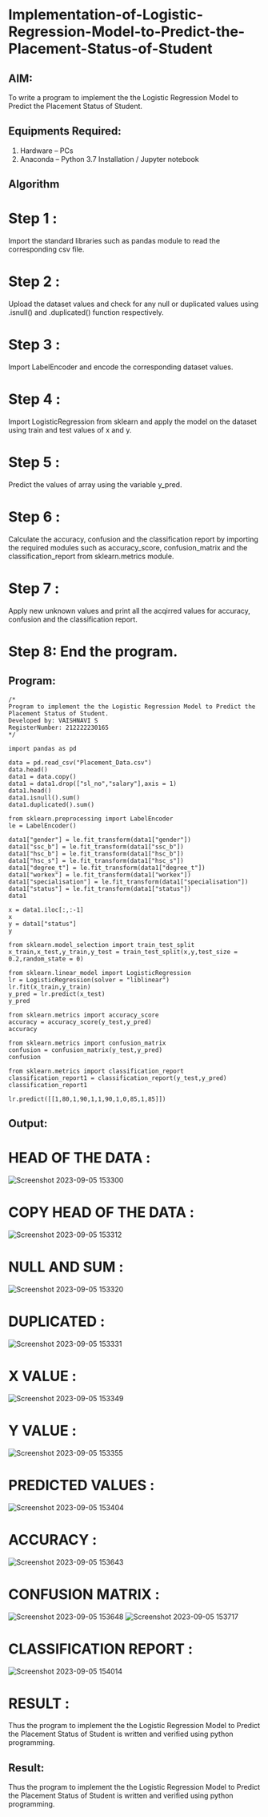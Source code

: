 # Implementation-of-Logistic-Regression-Model-to-Predict-the-Placement-Status-of-Student

## AIM:
To write a program to implement the the Logistic Regression Model to Predict the Placement Status of Student.

## Equipments Required:
1. Hardware – PCs
2. Anaconda – Python 3.7 Installation / Jupyter notebook

## Algorithm
# Step 1 :
Import the standard libraries such as pandas module to read the corresponding csv file.

# Step 2 :
Upload the dataset values and check for any null or duplicated values using .isnull() and .duplicated() function respectively.

# Step 3 :
Import LabelEncoder and encode the corresponding dataset values.

# Step 4 :

Import LogisticRegression from sklearn and apply the model on the dataset using train and test values of x and y.

# Step 5 :
Predict the values of array using the variable y_pred.

# Step 6 :
Calculate the accuracy, confusion and the classification report by importing the required modules such as accuracy_score, confusion_matrix and the classification_report from sklearn.metrics module.

# Step 7 :
Apply new unknown values and print all the acqirred values for accuracy, confusion and the classification report.

# Step 8: End the program.

## Program:
```
/*
Program to implement the the Logistic Regression Model to Predict the Placement Status of Student.
Developed by: VAISHNAVI S
RegisterNumber: 212222230165 
*/
```
```
import pandas as pd

data = pd.read_csv("Placement_Data.csv")
data.head()
data1 = data.copy()
data1 = data1.drop(["sl_no","salary"],axis = 1)
data1.head()
data1.isnull().sum()
data1.duplicated().sum()

from sklearn.preprocessing import LabelEncoder
le = LabelEncoder()

data1["gender"] = le.fit_transform(data1["gender"])
data1["ssc_b"] = le.fit_transform(data1["ssc_b"])
data1["hsc_b"] = le.fit_transform(data1["hsc_b"])
data1["hsc_s"] = le.fit_transform(data1["hsc_s"])
data1["degree_t"] = le.fit_transform(data1["degree_t"])
data1["workex"] = le.fit_transform(data1["workex"])
data1["specialisation"] = le.fit_transform(data1["specialisation"])
data1["status"] = le.fit_transform(data1["status"])
data1

x = data1.iloc[:,:-1]
x
y = data1["status"]
y

from sklearn.model_selection import train_test_split
x_train,x_test,y_train,y_test = train_test_split(x,y,test_size = 0.2,random_state = 0)

from sklearn.linear_model import LogisticRegression
lr = LogisticRegression(solver = "liblinear")
lr.fit(x_train,y_train)
y_pred = lr.predict(x_test)
y_pred

from sklearn.metrics import accuracy_score
accuracy = accuracy_score(y_test,y_pred)
accuracy

from sklearn.metrics import confusion_matrix
confusion = confusion_matrix(y_test,y_pred)
confusion

from sklearn.metrics import classification_report
classification_report1 = classification_report(y_test,y_pred)
classification_report1

lr.predict([[1,80,1,90,1,1,90,1,0,85,1,85]])
```

## Output:
# HEAD OF THE DATA :
![Screenshot 2023-09-05 153300](https://github.com/Vaishnavi-saravanan/Implementation-of-Logistic-Regression-Model-to-Predict-the-Placement-Status-of-Student/assets/118541897/5c3576b4-f2ce-404e-b572-d6abe32886e8)


# COPY HEAD OF THE DATA :
![Screenshot 2023-09-05 153312](https://github.com/Vaishnavi-saravanan/Implementation-of-Logistic-Regression-Model-to-Predict-the-Placement-Status-of-Student/assets/118541897/0b5d7591-11cf-4844-b89d-1940f07d1253)


# NULL AND SUM :
![Screenshot 2023-09-05 153320](https://github.com/Vaishnavi-saravanan/Implementation-of-Logistic-Regression-Model-to-Predict-the-Placement-Status-of-Student/assets/118541897/764eff2d-fff3-426f-b786-24e4d99ebd64)


# DUPLICATED :
![Screenshot 2023-09-05 153331](https://github.com/Vaishnavi-saravanan/Implementation-of-Logistic-Regression-Model-to-Predict-the-Placement-Status-of-Student/assets/118541897/778be6b7-c7bf-498d-b6a4-e26bc68ce5cb)

# X VALUE :
![Screenshot 2023-09-05 153349](https://github.com/Vaishnavi-saravanan/Implementation-of-Logistic-Regression-Model-to-Predict-the-Placement-Status-of-Student/assets/118541897/362a759a-bad9-4b57-a328-ac84f99512cb)

# Y VALUE :
![Screenshot 2023-09-05 153355](https://github.com/Vaishnavi-saravanan/Implementation-of-Logistic-Regression-Model-to-Predict-the-Placement-Status-of-Student/assets/118541897/a9ed480d-b0fc-45b1-878b-945962687b24)

# PREDICTED VALUES :
![Screenshot 2023-09-05 153404](https://github.com/Vaishnavi-saravanan/Implementation-of-Logistic-Regression-Model-to-Predict-the-Placement-Status-of-Student/assets/118541897/c44241d5-79c9-4af3-8037-d587232f708a)

# ACCURACY :
![Screenshot 2023-09-05 153643](https://github.com/Vaishnavi-saravanan/Implementation-of-Logistic-Regression-Model-to-Predict-the-Placement-Status-of-Student/assets/118541897/8f15756a-6cc1-4044-8d14-4c984b106547)

# CONFUSION MATRIX :
![Screenshot 2023-09-05 153648](https://github.com/Vaishnavi-saravanan/Implementation-of-Logistic-Regression-Model-to-Predict-the-Placement-Status-of-Student/assets/118541897/c8ff8fcb-63a1-4de4-9a2a-52eff7ce0075)
![Screenshot 2023-09-05 153717](https://github.com/Vaishnavi-saravanan/Implementation-of-Logistic-Regression-Model-to-Predict-the-Placement-Status-of-Student/assets/118541897/b8960013-4d5e-46de-9043-54a4f0864448)
# CLASSIFICATION REPORT :
![Screenshot 2023-09-05 154014](https://github.com/Vaishnavi-saravanan/Implementation-of-Logistic-Regression-Model-to-Predict-the-Placement-Status-of-Student/assets/118541897/bbf79709-eba0-437b-918e-b0c297b66ee3)

# RESULT :
Thus the program to implement the the Logistic Regression Model to Predict the Placement Status of Student is written and verified using python programming.

## Result:
Thus the program to implement the the Logistic Regression Model to Predict the Placement Status of Student is written and verified using python programming.
